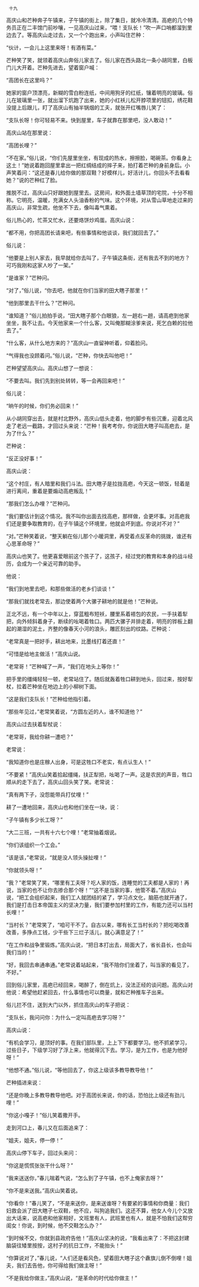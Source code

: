      十九 

   高庆山和芒种奔子午镇来，子午镇的街上，除了集日，就冷冷清清。高疤的几个特务员正在二丰馆门前吵嚷，一见高庆山过来，“喂！支队长！”吹一声口哨都溜到里边去了。等高庆山走过去，又一个个跑出来，小声叫住芒种： 

   “伙计，一会儿上这里来呀！有酒有菜。” 

   芒种笑了笑，就领着高庆山奔俗儿家去了。俗儿家在西头路北一条小胡同里，白板门儿大开着。芒种先进去，望着窗户喊： 

   “高团长在这里吗？” 

   她家的窗户顶漂亮，新糊的雪白粉连纸，中间用狗牙的红纸，镶着明亮的玻璃。俗儿在玻璃里一张，就出溜下炕跑了出来，她的小红袄儿松开脖项里的钮扣，绣花鞋没提上后跟儿，盯了高庆山有抽半锅烟的工夫，就张开红嘴唇儿笑了： 

   “支队长呀！你可轻易不来。快到屋里，车子就靠在那里吧，没人敢动！” 

   高庆山站在那里说： 

   “高团长哩？” 

   “不在家。”俗儿说，“你们先屋里坐坐，有现成的热水，擦擦脸，喝碗茶。你看身上这土！”她说着跑回屋里拿出一把红绸结成的摔子来，拍打着芒种的身前身后。小声笑着问：“这还是春儿给你做的那双鞋？好模样儿，好活计儿，你回头不去看看她？”说的芒种红了脸。 

   推脱不过，高庆山只好跟她到屋里去。这房间，和外面土墙草顶的宅院，十分不相称。它明亮，温暖，充满女人头油香粉的气味。这个环境，对从雪山草地走过来的高庆山，非常生疏，他坐不下去，像叫毒气熏着。 

   俗儿热心的，忙茶又忙水，还要烙饼炒鸡蛋。高庆山说： 

   “都不用，你把高团长请来吧，有些事情和他谈谈，我们就回去了。” 

   俗儿说： 

   “他要是上别人家去，我早就给你去叫了，子午镇这条街，还有我去不到的地方？可巧我刚和这家人吵了一架。” 

   “是谁家？”芒种问。 

   “对了，”俗儿说，“你去吧，他就在你们当家的田大瞎子那里！” 

   “他到那里去干什么？”芒种问。 

   “谁知道？”俗儿拍拍手说，“田大瞎子那个白眼狼，左一趟右一趟，请高疤到他家坐坐，我不让去。今天他家来一个什么客，又叫俺那糊涂爹来说，死乞白赖的拉他去了。” 

   “什么客，从什么地方来的？”高庆山一直留神听着，仰着脸问。 

   “气得我也没顾着问。”俗儿说，“芒种，你快去叫他吧！” 

   芒种望望高庆山。高庆山想了一想说： 

   “不要去叫。我们先到别处转转，等一会再回来吧！” 

   俗儿说： 

   “晌午的时候，你们务必回来！” 

   从小胡同穿出去，就是村北野外，高庆山低头走着，他的脚步有些沉重，迎着北风走了老远一截路，才回过头来说：“芒种！我考考你，你说田大瞎子叫高疤去，是为了什么？” 

   芒种说： 

   “反正没好事！” 

   高庆山说： 

   “这个村庄，有人暗里和我们斗法。田大瞎子是拉拢高疤，今天这一顿饭，轻着是进行离间，重着是要煽动高疤叛乱！” 

   “那我们怎么办哩？”芒种问。 

   “我们要估计到这个情况。我不叫你出面去找高疤，那样做，会更坏事。对高疤我们还是要争取教育的，在子午镇这个环境里，他就会坏到底。你说对不对？” 

   “对。”芒种笑着说，“整天躺在俗儿那个小暖洞里，再受着点反革命的挑拨，谁还有心思革命呀？” 

   高庆山也笑了。他更喜爱眼前这个孩子了，这孩子，经过党的教育和本身的战斗经历，会成为一个亲近可靠的助手。 

   他说： 

   “我们到地里去吧，和那些做活的老乡们谈谈！” 

   “那我们就找老常去，那边使着两个大骡子耕地的就是他！”芒种说。 

   正北不远，有一个中年以上，穿蓝粗布短袄，腰里系着褡包的农民，一手扶着犁把，向外倾斜着身子，断续的吆喝着牲口。两匹大骡子并排走着，明亮的铧板上翻起的潮湿的泥土，齐整的像春天小河的浪头，雕匠刻出的纹路。芒种说： 

   “老常真是一把好手，耕出地来，比墨线打着还直！” 

   “可惜是给地主做活！”高庆山说。 

   “老常哥！”芒种喊了一声，“我们在地头上等你！” 

   把手里的缰绳轻轻一顿，老常站住了。随后就轰着牲口耕到地头，回过来，按好犁杖，拉着芒种坐在地边上的小柳树下面。 

   “这是我们支队长！”芒种给他指引着。 

   “那些年见过，”老常笑着说，“方圆左近的人，谁不知道他？” 

   高庆山过去扶着犁杖说： 

   “老常哥，我给你耕一遭吧？” 

   老常说： 

   “我知道你也是庄稼人出身，可是这牲口不老实，有点认生人！” 

   “不要紧！”高庆山笑着拾起缰绳，扶正犁把，吆喝了一声。这是农民的声音，牲口顺从的走下去了，高庆山回头笑了笑。老常说： 

   “真有两下子，没怨能带兵打仗哩！” 

   耕了一遭地回来，高庆山也和他们坐在一块，说： 

   “子午镇有多少长工呀？” 

   “大二三班，一共有十六七个哩！”老常抽着烟说。 

   “你们该组织一个工会。” 

   “该是该，”老常说，“就是没人领头操扯哩！” 

   “你就领头呀！” 

   “我？”老常笑了笑，“哪里有工夫呀？吃人家的饭，连睡觉的工夫都是人家的！再说，当家的也不让你去掺合那个呀！”“这不是当家的事，他管不着。”高庆山说，“把工会组织起来，我们工人就团结的紧了，学习点文化，脑筋也就开通了，我们是打击日本帝国主义的坚决力量，我们要参加村里的工作，有能力还可以当村长哩！” 

   “当村长？”老常笑了，“咱可干不了。自古以来，哪有长工当村长的？把吃喝改善改善，多挣点工钱，少干些下三烂子活儿，就心满意足了！” 

   “在工作和战争里锻炼。”高庆山说，“把日本打出去，局面大了，省长县长，也会叫我们当的！” 

   “好，我回去串通串通。”老常说着站起来，“我不陪你们坐着了，叫当家的看见了，不好。” 

   回到俗儿家里，高疤已经回来，喝醉了，倒在炕上，没法正经的谈问题。高庆山对他说：希望他赶紧回去，什么事情也可以商量，就和芒种推车子出来。 

   俗儿拦不住，送到大门以外，抓住高庆山的车子把说： 

   “支队长，我问问你：为什么一定叫高疤去学习呀？” 

   高庆山说： 

   “有机会学习，是顶好的事。在我们部队里，上上下下都要学习。他不抓紧学习，过些日子，下级学习好了浮上来，他就得沉下去。学习，是为工作，也是为他好呀！” 

   “他想不通。”俗儿说，“等他回去了，你这上级该多教导教导他！” 

   芒种插进来说： 

   “还是你晚上多教导教导他吧。对于高团长来说，你的话，恐怕比上级还有劲儿哩！” 

   “你这小嘎子！”俗儿笑着撒开手。 

   走到河口上，春儿又在后面追来了： 

   “姐夫，姐夫，停一停！” 

   高庆山停下车子，回过头来问： 

   “你这是慌慌张张干什么呀？” 

   “我来送送你，”春儿喘着气说，“怎么到了子午镇，也不上俺家去呀？” 

   “你不是来送我。”高庆山笑着说。 

   “你看你！”春儿笑了，“不是来送你，是来送谁呀？有要紧的事情和你商量：我们妇救会派了田大瞎子七双鞋，他不应，叫狗追我们。这还不算，他女人今儿个又放出大话来，说高疤和他家相好，文班里有人，武班里也有人，就是不怕我们这帮穷闺女！你说，到时候，他不交鞋怎么办？” 

   “到时候不交，你就到县政府告他！”高庆山坚决的说，“我看出来了：不把这封建脑袋往矮里按按，这村子的抗日工作，不能抬头！” 

   “你算说对了，”春儿说，“人们还是看风色，望着田大瞎子这个纛旗儿倒不倒哩！姐夫，我们去告他，你可得给我们做主呀！” 

   “不是我给你做主，”高庆山说，“是革命的时代给你做主！” 

